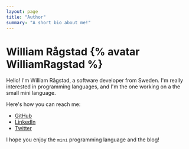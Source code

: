 ```yaml
---
layout: page
title: "Author"
summary: "A short bio about me!"
---
```


# William Rågstad {% avatar WilliamRagstad %}
Hello! I'm William Rågstad, a software developer from Sweden.
I'm really interested in programming languages, and I'm the one working on a the small mini language.

Here's how you can reach me:
* [GitHub](https://www.github.com/WilliamRagstad)
* [LinkedIn](https://www.linkedin.com/in/william-ragstad/)
* [Twitter](https://twitter.com/WilliamRagstad)

I hope you enjoy the `mini` programming language and the blog!